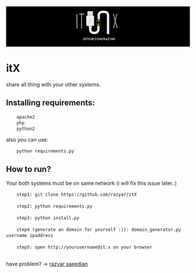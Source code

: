 ![Logo](logo.png)
# itX
share all thing with your other systems.

## Installing requirements:
```
	apache2
	php
	python2
```
also you can use:
```bash
	python requirements.py
```

## How to run?
Your both systems must be on same network (i will fix this issue later..)

```
	step1: git clone https://github.com/razyar/itX
	
	step2: python requirements.py

	step3: python install.py
	
	step4 (generate an domain for yourself :)): domain_generator.py username ipaddress 
	
	step5: open http://yourusername@it.x on your browser
	
```

have problem? -> [razyar saeedian](https://khoderazyar.ir)
